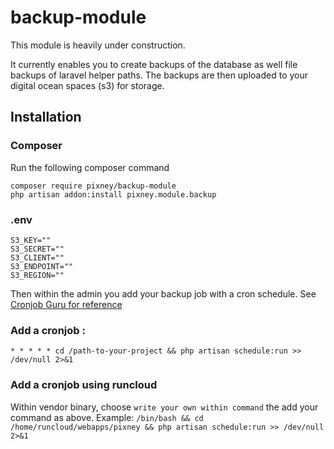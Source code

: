 # backup-module

This module is heavily under construction. 

It currently enables you to create backups of the database as well file backups of laravel helper paths. The backups are then uploaded to your digital ocean spaces (s3) for storage.


## Installation

### Composer
Run the following composer command

```
composer require pixney/backup-module
php artisan addon:install pixney.module.backup
```

### .env
```
S3_KEY=""
S3_SECRET=""
S3_CLIENT=""
S3_ENDPOINT=""
S3_REGION=""
```

Then within the admin you add your backup job with a cron schedule. See [Cronjob Guru for reference](https://crontab.guru/)


### Add a cronjob :
```
* * * * * cd /path-to-your-project && php artisan schedule:run >> /dev/null 2>&1
```

### Add a cronjob using runcloud
Within vendor binary, choose `write your own within command` the add your command as above. Example: `/bin/bash && cd /home/runcloud/webapps/pixney && php artisan schedule:run >> /dev/null 2>&1` 
